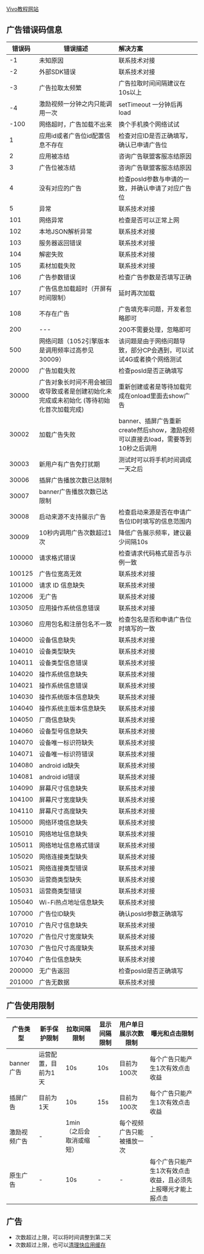 
[Vivo教程网站](https://minigame.vivo.com.cn/documents/#/lesson/open-ability/ad)

## 广告错误码信息

| 错误码 | 错误描述                                                     | 解决方案                                                     |
| ------ | ------------------------------------------------------------ | :----------------------------------------------------------- |
| -1     | 未知原因                                                     | 联系技术对接                                                 |
| -2     | 外部SDK错误                                                  | 联系技术对接                                                 |
| -3     | 广告拉取太频繁                                               | 广告拉取时间间隔建议在10s以上                                |
| -4     | 激励视频一分钟之内只能调用一次                               | setTimeout 一分钟后再load                                    |
| -100   | 网络超时，广告加载不出来                                     | 换个手机换个网络试试                                         |
| 1      | 应用id或者广告位id配置信息不存在                             | 检查对应ID是否正确填写，确认已申请广告位                     |
| 2      | 应用被冻结                                                   | 咨询广告联盟客服冻结原因                                     |
| 3      | 广告位被冻结                                                 | 咨询广告联盟客服冻结原因                                     |
| 4      | 没有对应的广告                                               | 检查posId参数与申请的一致，并确认申请了对应广告位            |
| 5      | 异常                                                         | 联系技术对接                                                 |
| 101    | 网络异常                                                     | 检查是否可以正常上网                                         |
| 102    | 本地JSON解析异常                                             | 联系技术对接                                                 |
| 103    | 服务器返回错误                                               | 联系技术对接                                                 |
| 104    | 解密失败                                                     | 联系技术对接                                                 |
| 105    | 素材加载失败                                                 | 联系技术对接                                                 |
| 106    | 广告参数错误                                                 | 检查广告参数是否填写正确                                     |
| 107    | 广告信息加载超时（开屏有时间限制）                           | 延时再次加载                                                 |
| 108    | 不存在广告                                                   | 广告填充率问题，开发者忽略即可                               |
| 200    | ---                                                          | 200不需要处理，忽略即可                                      |
| 500    | 网络问题（1052引擎版本是调用频率过高参见30009）              | 该问题是由于网络问题导致，部分CP会遇到，可以试试4G或者换个网络测试 |
| 20000  | 广告加载失败                                                 | 检查posId是否正确填写                                        |
| 30000  | 广告对象长时间不用会被回收导致或者是创建初始化未完成或未初始化 (等待初始化首次加载完成) | 重新创建或者是等待加载完成在onload里面去show广告             |
| 30002  | 加载广告失败                                                 | banner、插屏广告重新create然后show，激励视频可以直接去load，需要等到10秒之后调用 |
| 30003  | 新用户有广告免打扰期                                         | 测试时可以将手机时间调成一天之后                             |
| 30006  | 插屏广告播放次数已达限制                                     |                                                              |
| 30007  | banner广告播放次数已达限制                                   |                                                              |
| 30008  | 启动来源不支持展示广告                                       | 检查启动来源是否在申请广告位ID时填写的信息范围内             |
| 30009  | 10秒内调用广告次数超过1次                                    | 降低广告展示频率，建议最少间隔10s                            |
| 100000 | 请求格式错误                                                 | 检查请求代码格式是否与示例一致                               |
| 100125 | 广告位宽高无效                                               | 联系技术对接                                                 |
| 101000 | 请求 ID 信息缺失                                             | 联系技术对接                                                 |
| 102006 | 无广告                                                       | 联系技术对接                                                 |
| 103050 | 应用操作系统信息错误                                         | 联系技术对接                                                 |
| 103060 | 应用包名和注册包名不一致                                     | 检查包名是否和申请广告位时填写的一致                         |
| 104000 | 设备信息缺失                                                 | 联系技术对接                                                 |
| 104010 | 设备类型缺失                                                 | 联系技术对接                                                 |
| 104011 | 设备类型信息错误                                             | 联系技术对接                                                 |
| 104020 | 操作系统信息缺失                                             | 联系技术对接                                                 |
| 104021 | 操作系统信息错误                                             | 联系技术对接                                                 |
| 104030 | 操作系统版本信息缺失                                         | 联系技术对接                                                 |
| 104040 | 操作系统主版本信息缺失                                       | 联系技术对接                                                 |
| 104050 | 厂商信息缺失                                                 | 联系技术对接                                                 |
| 104060 | 设备型号信息缺失                                             | 联系技术对接                                                 |
| 104070 | 设备唯一标识符缺失                                           | 联系技术对接                                                 |
| 104071 | 设备唯一标识符错误                                           | 联系技术对接                                                 |
| 104080 | android id缺失                                               | 联系技术对接                                                 |
| 104081 | android id错误                                               | 联系技术对接                                                 |
| 104090 | 屏幕尺寸信息缺失                                             | 联系技术对接                                                 |
| 104100 | 屏幕尺寸宽度缺失                                             | 联系技术对接                                                 |
| 104110 | 屏幕尺寸高度缺失                                             | 联系技术对接                                                 |
| 105000 | 网络环境信息缺失                                             | 联系技术对接                                                 |
| 105010 | 网络地址信息缺失                                             | 联系技术对接                                                 |
| 105011 | 网络地址信息格式错误                                         | 联系技术对接                                                 |
| 105020 | 网络连接类型缺失                                             | 联系技术对接                                                 |
| 105021 | 网络连接类型错误                                             | 联系技术对接                                                 |
| 105030 | 运营商类型缺失                                               | 联系技术对接                                                 |
| 105031 | 运营商类型错误                                               | 联系技术对接                                                 |
| 105040 | Wi-Fi热点地址信息缺失                                        | 联系技术对接                                                 |
| 107000 | 广告位ID缺失                                                 | 确认posId参数正确填写                                        |
| 107010 | 广告尺寸信息缺失                                             | 联系技术对接                                                 |
| 107020 | 广告位尺寸宽度缺失                                           | 联系技术对接                                                 |
| 107030 | 广告位尺寸高度缺失                                           | 联系技术对接                                                 |
| 107040 | 广告位信息缺失                                               | 联系技术对接                                                 |
| 200000 | 无广告返回                                                   | 检查posId是否正确填写                                        |
| 201000 | 广告无数据                                                   | 联系技术对接                                                 |

## 广告使用限制

| 广告类型     | 新手保护限制        | 拉取间隔限制             | 显示间隔限制 | 用户单日展示次数限制       | 曝光和点击限制                                               |
| ------------ | ------------------- | ------------------------ | ------------ | -------------------------- | ------------------------------------------------------------ |
| banner广告   | 运营配置，目前为1天 | 10s                      | 10s          | 目前为100次                | 每个广告只能产生1次有效点击收益                              |
| 插屏广告     | 目前为1天           | 10s                      | 15s          | 目前为100次                | 每个广告只能产生1次有效点击收益                              |
| 激励视频广告 | -                   | 1min（之后会取消或缩短） | -            | 每个视频广告只能被播放一次 | -                                                            |
| 原生广告     | -                   | 10s                      | -            | -                          | 每个广告只能产生1次有效点击收益，且必须先上报曝光才能上报点击 |

## 广告

  * 次数超过上限，可以将时间调整到第二天
  * 次数超过上限，也可以[清理快应用缓存](https://minigame.vivo.com.cn/documents/#/lesson/question/question-environment)
